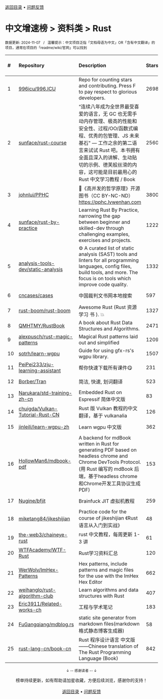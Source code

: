 <a href="https://gitee.com/GrowingGit/GitHub-Chinese-Top-Charts#github中文排行榜">返回目录</a> • <a href="/content/docs/feedback.md">问题反馈</a>

# 中文增速榜 > 资料类 > Rust
<sub>数据更新: 2024-11-07&nbsp;&nbsp;&nbsp;/&nbsp;&nbsp;&nbsp;温馨提示：中文项目泛指「文档母语为中文」OR「含有中文翻译」的项目，通常在项目的「readme/wiki/官网」可以找到</sub>

|#|Repository|Description|Stars|Average daily growth|Updated|
|:-|:-|:-|:-|:-|:-|
|1|[996icu/996.ICU](https://github.com/996icu/996.ICU)|Repo for counting stars and contributing. Press F to pay respect to glorious developers.|269876|131|2024-10-03|
|2|[sunface/rust-course](https://github.com/sunface/rust-course)|“连续八年成为全世界最受喜爱的语言，无 GC 也无需手动内存管理、极高的性能和安全性、过程/OO/函数式编程、优秀的包管理、JS 未来基石" — 工作之余的第二语言来试试 Rust 吧。本书拥有全面且深入的讲解、生动贴切的示例、德芙般丝滑的内容，这可能是目前最用心的 Rust 中文学习教程 / Book |25603|11|2024-10-21|
|3|[johnlui/PPHC](https://github.com/johnlui/PPHC)|📙《高并发的哲学原理》开源图书（CC BY-NC-ND）https://pphc.lvwenhan.com|3800|6|2024-09-06|
|4|[sunface/rust-by-practice](https://github.com/sunface/rust-by-practice)|Learning Rust By Practice,  narrowing the gap between beginner and skilled-dev through challenging examples, exercises and projects.|12228|5|2024-10-15|
|5|[analysis-tools-dev/static-analysis](https://github.com/analysis-tools-dev/static-analysis)|⚙️ A curated list of static analysis (SAST) tools and linters for all programming languages, config files, build tools, and more. The focus is on tools which improve code quality.|13321|4|2024-11-06|
|6|[cncases/cases](https://github.com/cncases/cases)|中国裁判文书网本地搜索|597|2|2024-11-04|
|7|[rust-boom/rust-boom](https://github.com/rust-boom/rust-boom)|Awesome Rust (Rust 资源   学习   书 ). 💥|1327|2|2024-10-23|
|8|[QMHTMY/RustBook](https://github.com/QMHTMY/RustBook)|A book about Rust Data Structures and Algorithms.|2471|2|2024-07-21|
|9|[alexpusch/rust-magic-patterns](https://github.com/alexpusch/rust-magic-patterns)|Magical Rust patterns laid out and simplified|1209|2|2024-05-11|
|10|[sotrh/learn-wgpu](https://github.com/sotrh/learn-wgpu)|Guide for using gfx-rs's wgpu library.|1507|1|2024-10-17|
|11|[PeiPei233/zju-learning-assistant](https://github.com/PeiPei233/zju-learning-assistant)|帮你快速下载所有课件😋|231|1|2024-10-25|
|12|[Borber/Tran](https://github.com/Borber/Tran)|简洁, 快速, 划词翻译|523|1|2024-11-05|
|13|[Narukara/std-training-zh-cn](https://github.com/Narukara/std-training-zh-cn)|Embedded Rust on Espressif 简体中文版|83|0|2024-09-02|
|14|[chuigda/Vulkan-Tutorial-Rust-CN](https://github.com/chuigda/Vulkan-Tutorial-Rust-CN)|Rust 版 Vulkan 教程的中文翻译，基于 vulkanalia|126|0|2024-09-09|
|15|[jinleili/learn-wgpu-zh](https://github.com/jinleili/learn-wgpu-zh)|Learn wgpu 中文版|362|0|2024-11-06|
|16|[HollowMan6/mdbook-pdf](https://github.com/HollowMan6/mdbook-pdf)|A backend for mdBook written in Rust for generating PDF based on headless chrome and Chrome DevTools Protocol. (用 Rust 编写的 mdBook 后端，基于headless chrome和Chrome开发工具协议生成PDF)|153|0|2024-08-06|
|17|[Nugine/bfjit](https://github.com/Nugine/bfjit)|Brainfuck JIT 虚拟机教程|259|0|2024-11-04|
|18|[miketang84/jikeshijian](https://github.com/miketang84/jikeshijian)|Practice code for the course of jikeshijian 《Rust语言从入门到实战》|48|0|2024-07-28|
|19|[the-web3/chaineye-rust](https://github.com/the-web3/chaineye-rust)|rust 中文教程，每周更新 1-3 讲|61|0|2024-09-04|
|20|[WTFAcademy/WTF-Rust](https://github.com/WTFAcademy/WTF-Rust)|Rust学习资料汇总|120|0|2024-07-20|
|21|[WerWolv/ImHex-Patterns](https://github.com/WerWolv/ImHex-Patterns)|Hex patterns, include patterns and magic files for the use with the ImHex Hex Editor|662|0|2024-08-20|
|22|[weihanglo/rust-algorithm-club](https://github.com/weihanglo/rust-algorithm-club)|Learn algorithms and data structures with Rust|407|0|2024-09-19|
|23|[Eric3911/Related-works-ch](https://github.com/Eric3911/Related-works-ch)|工程与学术笔记|183|0|2024-08-13|
|24|[FuGangqiang/mdblog.rs](https://github.com/FuGangqiang/mdblog.rs)|static site generator from markdown files(markdown 格式静态博客生成器)|58|0|2024-08-12|
|25|[rust-lang-cn/book-cn](https://github.com/rust-lang-cn/book-cn)|Rust  程序设计语言 中文版——Chinese translation of The Rust Programming Language (Book)|842|0|2024-06-16|

<div align="center">
    <p><sub>↓ -- 感谢读者 -- ↓</sub></p>
    榜单持续更新，如有帮助请加星收藏，方便后续浏览，感谢你的支持！
</div>

<br/>

<div align="center"><a href="https://gitee.com/GrowingGit/GitHub-Chinese-Top-Charts#github中文排行榜">返回目录</a> • <a href="/content/docs/feedback.md">问题反馈</a></div>
